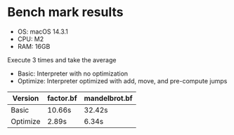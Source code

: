 # Bench mark results

- OS: macOS 14.3.1
- CPU: M2
- RAM: 16GB

Execute 3 times and take the average

+ Basic: Interpreter with no optimization
+ Optimize: Interpreter optimized with add, move, and pre-compute jumps

| Version  | factor.bf | mandelbrot.bf |
|----------|-----------|---------------|
| Basic    | 10.66s    | 32.42s        |
| Optimize | 2.89s     | 6.34s         |
